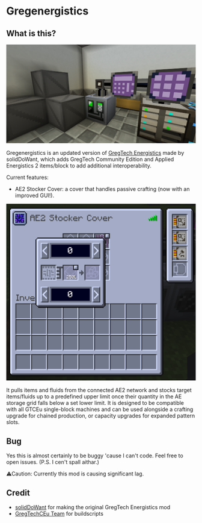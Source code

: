 

# Gregenergistics

## What is this?



![](screenshot.png)

Gregenergistics is an updated version of [GregTech Energistics](https://github.com/solidDoWant/GregTech-Energistics) made by solidDoWant, which adds GregTech Community Edition and Applied Energistics 2 items/block to add additional interoperability.

Current features:
* AE2 Stocker Cover: a cover that handles passive crafting (now with an improved GUI!). 

![](gui.png)

It pulls items and fluids from the connected AE2 network and stocks target items/fluids up to a predefined upper limit once their quantity in the AE storage grid falls below a set lower limit. It is designed to be compatible with all GTCEu single-block machines and can be used alongside a crafting upgrade for chained production, or capacity upgrades for expanded pattern slots.


## Bug

Yes this is almost certainly to be buggy 'cause I can't code. Feel free to open issues. (P.S. I cen't spall aithar.)

⚠Caution: Currently this mod is causing significant lag.

## Credit

- [solidDoWant](https://github.com/solidDoWant) for making the original GregTech Energistics mod
- [GregTechCEu Team](https://github.com/GregTechCEu) for buildscripts

